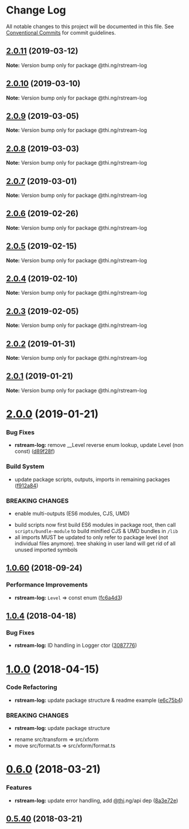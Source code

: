 # Change Log

All notable changes to this project will be documented in this file.
See [Conventional Commits](https://conventionalcommits.org) for commit guidelines.

## [2.0.11](https://github.com/thi-ng/umbrella/compare/@thi.ng/rstream-log@2.0.10...@thi.ng/rstream-log@2.0.11) (2019-03-12)

**Note:** Version bump only for package @thi.ng/rstream-log





## [2.0.10](https://github.com/thi-ng/umbrella/compare/@thi.ng/rstream-log@2.0.9...@thi.ng/rstream-log@2.0.10) (2019-03-10)

**Note:** Version bump only for package @thi.ng/rstream-log





## [2.0.9](https://github.com/thi-ng/umbrella/compare/@thi.ng/rstream-log@2.0.8...@thi.ng/rstream-log@2.0.9) (2019-03-05)

**Note:** Version bump only for package @thi.ng/rstream-log





## [2.0.8](https://github.com/thi-ng/umbrella/compare/@thi.ng/rstream-log@2.0.7...@thi.ng/rstream-log@2.0.8) (2019-03-03)

**Note:** Version bump only for package @thi.ng/rstream-log





## [2.0.7](https://github.com/thi-ng/umbrella/compare/@thi.ng/rstream-log@2.0.6...@thi.ng/rstream-log@2.0.7) (2019-03-01)

**Note:** Version bump only for package @thi.ng/rstream-log





## [2.0.6](https://github.com/thi-ng/umbrella/compare/@thi.ng/rstream-log@2.0.5...@thi.ng/rstream-log@2.0.6) (2019-02-26)

**Note:** Version bump only for package @thi.ng/rstream-log





## [2.0.5](https://github.com/thi-ng/umbrella/compare/@thi.ng/rstream-log@2.0.4...@thi.ng/rstream-log@2.0.5) (2019-02-15)

**Note:** Version bump only for package @thi.ng/rstream-log





## [2.0.4](https://github.com/thi-ng/umbrella/compare/@thi.ng/rstream-log@2.0.3...@thi.ng/rstream-log@2.0.4) (2019-02-10)

**Note:** Version bump only for package @thi.ng/rstream-log





## [2.0.3](https://github.com/thi-ng/umbrella/compare/@thi.ng/rstream-log@2.0.2...@thi.ng/rstream-log@2.0.3) (2019-02-05)

**Note:** Version bump only for package @thi.ng/rstream-log





## [2.0.2](https://github.com/thi-ng/umbrella/compare/@thi.ng/rstream-log@2.0.1...@thi.ng/rstream-log@2.0.2) (2019-01-31)

**Note:** Version bump only for package @thi.ng/rstream-log





## [2.0.1](https://github.com/thi-ng/umbrella/compare/@thi.ng/rstream-log@2.0.0...@thi.ng/rstream-log@2.0.1) (2019-01-21)

**Note:** Version bump only for package @thi.ng/rstream-log





# [2.0.0](https://github.com/thi-ng/umbrella/compare/@thi.ng/rstream-log@1.0.76...@thi.ng/rstream-log@2.0.0) (2019-01-21)


### Bug Fixes

* **rstream-log:** remove __Level reverse enum lookup, update Level (non const) ([d89f28f](https://github.com/thi-ng/umbrella/commit/d89f28f))


### Build System

* update package scripts, outputs, imports in remaining packages ([f912a84](https://github.com/thi-ng/umbrella/commit/f912a84))


### BREAKING CHANGES

* enable multi-outputs (ES6 modules, CJS, UMD)

- build scripts now first build ES6 modules in package root, then call
  `scripts/bundle-module` to build minified CJS & UMD bundles in `/lib`
- all imports MUST be updated to only refer to package level
  (not individual files anymore). tree shaking in user land will get rid of
  all unused imported symbols



<a name="1.0.60"></a>
## [1.0.60](https://github.com/thi-ng/umbrella/compare/@thi.ng/rstream-log@1.0.59...@thi.ng/rstream-log@1.0.60) (2018-09-24)


### Performance Improvements

* **rstream-log:** `Level` => const enum ([fc6a4d3](https://github.com/thi-ng/umbrella/commit/fc6a4d3))


<a name="1.0.4"></a>
## [1.0.4](https://github.com/thi-ng/umbrella/compare/@thi.ng/rstream-log@1.0.3...@thi.ng/rstream-log@1.0.4) (2018-04-18)


### Bug Fixes

* **rstream-log:** ID handling in Logger ctor ([3087776](https://github.com/thi-ng/umbrella/commit/3087776))


<a name="1.0.0"></a>
# [1.0.0](https://github.com/thi-ng/umbrella/compare/@thi.ng/rstream-log@0.6.9...@thi.ng/rstream-log@1.0.0) (2018-04-15)


### Code Refactoring

* **rstream-log:** update package structure & readme example ([e6c75b4](https://github.com/thi-ng/umbrella/commit/e6c75b4))


### BREAKING CHANGES

* **rstream-log:** update package structure

- rename src/transform => src/xform
- move src/format.ts => src/xform/format.ts


<a name="0.6.0"></a>
# [0.6.0](https://github.com/thi-ng/umbrella/compare/@thi.ng/rstream-log@0.5.40...@thi.ng/rstream-log@0.6.0) (2018-03-21)


### Features

* **rstream-log:** update error handling, add [@thi](https://github.com/thi).ng/api dep ([8a3e72e](https://github.com/thi-ng/umbrella/commit/8a3e72e))




<a name="0.5.40"></a>
## [0.5.40](https://github.com/thi-ng/umbrella/compare/@thi.ng/rstream-log@0.5.39...@thi.ng/rstream-log@0.5.40) (2018-03-21)
